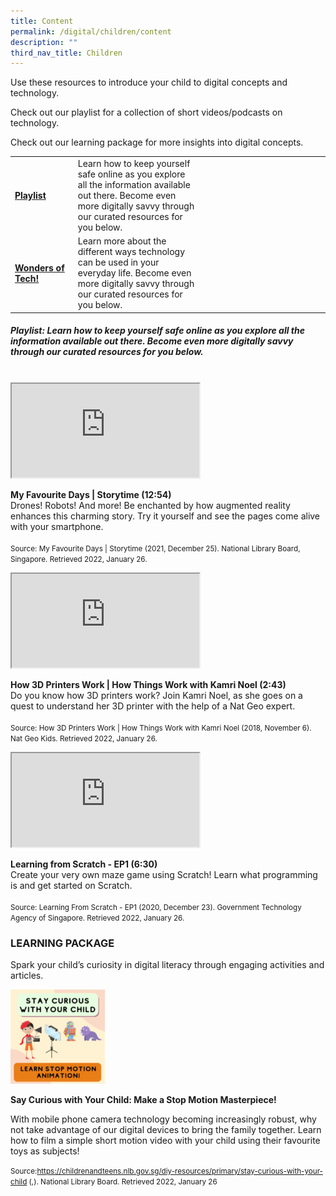 ```yaml
---
title: Content
permalink: /digital/children/content
description: ""
third_nav_title: Children
---
```

Use these resources to introduce your child to digital concepts and technology.

Check out our playlist for a collection of short videos/podcasts on technology.

Check out our learning package for more insights into digital concepts.
<table class="generic-table">
    <thead>
    </thead>
    <tbody>
      <tr>
        <td style="width: 20%;"><a href="#playlist"><b>Playlist</b></a></td>
        <td style="width: 40%;">Learn how to keep yourself safe online as you explore all the information available out there. Become even more digitally savvy through our curated resources for you below.</td>
        <td style="width: 20%;"> </td>
        <td style="width: 20%;"> </td>
      </tr>
      <tr>
        <td><a href=""><b>Wonders of Tech!</b></a></td>
        <td>Learn more about the different ways technology can be used in your everyday life. Become even more digitally savvy through our curated resources for you below.</td>
        <td></td>
        <td> </td>
      </tr>
    </tbody>
  </table>
<h5 id="playlist"><b>Playlist: Learn how to keep yourself safe online as you explore all the information available out there. Become even more digitally savvy through our curated resources for you below.</b></h5>
<br>
<div class="row is-multiline margin--bottom--lg">
  <div class="col is-two-fifths">
    <div class="responsive-iframe-container ratio-16by9">
     <iframe class="responsive-iframe" src="https://www.youtube.com/embed/tGFfZ8kVuMs"></iframe>
    </div>
  </div>
  <div class="col is-three-fifths">
    <p><b>My Favourite Days | Storytime (12:54)</b><br>
Drones! Robots! And more! Be enchanted by how augmented reality enhances this charming story. Try it yourself and see the pages come alive with your smartphone.<br><br>
<small>Source: My Favourite Days | Storytime (2021, December 25). National Library Board, Singapore. Retrieved 2022, January 26.</small></p>
  </div>
</div>
<div class="row is-multiline margin--bottom--lg">
  <div class="col is-two-fifths">
    <div class="responsive-iframe-container ratio-16by9">
     <iframe class="responsive-iframe" src="https://www.youtube.com/embed/HlvK6DLwCz4"></iframe>
    </div>
  </div>
  <div class="col is-three-fifths">
  <p><b> How 3D Printers Work | How Things Work with Kamri Noel (2:43)</b><br>
Do you know how 3D printers work? Join Kamri Noel, as she goes on a quest to understand her 3D printer with the help of a Nat Geo expert. <br><br>
<small>Source: How 3D Printers Work | How Things Work with Kamri Noel (2018, November 6). Nat Geo Kids. Retrieved 2022, January 26.</small></p>
  </div>
</div>
<div class="row is-multiline margin--bottom--lg">
  <div class="col is-two-fifths">
    <div class="responsive-iframe-container ratio-16by9">
     <iframe class="responsive-iframe" src="https://www.youtube.com/embed/MfkeAoVo4Vo"></iframe>
    </div>
  </div>
  <div class="col is-three-fifths">
  <p><b>Learning from Scratch - EP1 (6:30)</b><br>
 Create your very own maze game using Scratch! Learn what programming is and get started on Scratch. <br><br>
<small>Source: Learning From Scratch - EP1 (2020, December 23). Government Technology Agency of Singapore. Retrieved 2022, January 26.</small></p>
  </div>
</div>
<h3><b>LEARNING PACKAGE</b></h3>
<p>Spark your child’s curiosity in digital literacy through engaging activities and articles.</p>
<img src="/images/digital/children/SCWYC.jpg" alt="SCWYC" style="width:30%;">														
<p><b>Say Curious with Your Child: Make a Stop Motion Masterpiece!</b></p>
<p>With mobile phone camera technology becoming increasingly robust, why not take advantage of our digital devices to bring the family together. Learn how to film a simple short motion video with your child using their favourite toys as subjects!</p>

<small> Source:https://childrenandteens.nlb.gov.sg/diy-resources/primary/stay-curious-with-your-child (,). National Library Board. Retrieved 2022, January 26</small>